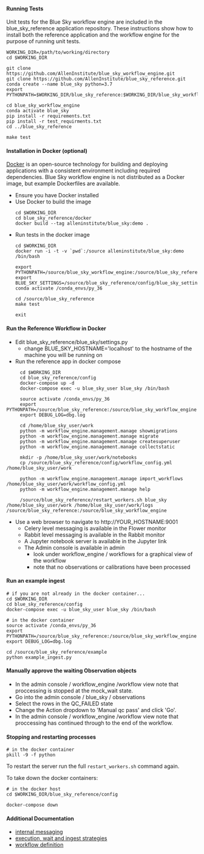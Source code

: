 #### Running Tests

Unit tests for the Blue Sky workflow engine are included
in the blue_sky_reference application repository.
These instructions show how to install both the reference application
and the workflow engine for the purpose of running unit tests.

````
WORKING_DIR=/path/to/working/directory
cd $WORKING_DIR

git clone https://github.com/AllenInstitute/blue_sky_workflow_engine.git
git clone https://github.com/AllenInstitute/blue_sky_reference.git
conda create --name blue_sky python=3.7
export PYTHONPATH=$WORKING_DIR/blue_sky_reference:$WORKING_DIR/blue_sky_workflow_engine

cd blue_sky_workflow_engine
conda activate blue_sky
pip install -r requirements.txt
pip install -r test_requirments.txt
cd ../blue_sky_reference

make test
````

#### Installation in Docker (optional)

[Docker](http://www.docker.com/) is an open-source technology
for building and deploying applications with a consistent environment
including required dependencies.
Blue Sky workflow engine is not distributed as a Docker image,
but example Dockerfiles are available.

- Ensure you have Docker installed
- Use Docker to build the image
  ````
  cd $WORKING_DIR
  cd blue_sky_reference/docker
  docker build --tag alleninstitute/blue_sky:demo .
  ````
- Run tests in the docker image
  ````
  cd $WORKING_DIR
  docker run -i -t -v `pwd`:/source alleninstitute/blue_sky:demo /bin/bash

  export PYTHONPATH=/source/blue_sky_workflow_engine:/source/blue_sky_reference
  export BLUE_SKY_SETTINGS=/source/blue_sky_reference/config/blue_sky_settings.yml
  conda activate /conda_envs/py_36

  cd /source/blue_sky_reference
  make test

  exit
  ````

#### Run the Reference Workflow in Docker

- Edit blue_sky_reference/blue_sky/settings.py
    - change BLUE_SKY_HOSTNAME='localhost' to the hostname of the machine you will be running on
- Run the reference app in docker compose
````
     cd $WORKING_DIR
     cd blue_sky_reference/config
     docker-compose up -d
     docker-compose exec -u blue_sky_user blue_sky /bin/bash

     source activate /conda_envs/py_36
     export PYTHONPATH=/source/blue_sky_reference:/source/blue_sky_workflow_engine
     export DEBUG_LOG=dbg.log

     cd /home/blue_sky_user/work
     python -m workflow_engine.management.manage showmigrations
     python -m workflow_engine.management.manage migrate
     python -m workflow_engine.management.manage createsuperuser
     python -m workflow_engine.management.manage collectstatic

     mkdir -p /home/blue_sky_user/work/notebooks
     cp /source/blue_sky_reference/config/workflow_config.yml /home/blue_sky_user/work

     python -m workflow_engine.management.manage import_workflows /home/blue_sky_user/work/workflow_config.yml
     python -m workflow_engine.management.manage help

     /source/blue_sky_reference/restart_workers.sh blue_sky /home/blue_sky_user/work /home/blue_sky_user/work/logs /source/blue_sky_reference:/source/blue_sky_workflow_engine
````

- Use a web browser to navigate to http://YOUR_HOSTNAME:9001
    - Celery level messaging is available in the Flower monitor
    - Rabbit level messaging is available in the Rabbit monitor
    - A Jupyter notebook server is available in the Jupyter link
    - The Admin console is available in admin
        - look under workflow_engine / workflows for a graphical view of the workflow
        - note that no observations or calibrations have been processed

#### Run an example ingest

````
# if you are not already in the docker container...
cd $WORKING_DIR
cd blue_sky_reference/config
docker-compose exec -u blue_sky_user blue_sky /bin/bash

# in the docker container
source activate /conda_envs/py_36
export PYTHONPATH=/source/blue_sky_reference:/source/blue_sky_workflow_engine
export DEBUG_LOG=dbg.log

cd /source/blue_sky_reference/example
python example_ingest.py
````

#### Manually approve the waiting Observation objects

- In the admin console / workflow_engine /workflow view note that proccessing is stopped at the mock_wait state.
- Go into the admin console / blue_sky / observations
- Select the rows in the QC_FAILED state
- Change the Action dropdown to 'Manual qc pass' and click 'Go'.
- In the admin console / workflow_engine /workflow view note that proccessing has continued through to the end of the workflow.

#### Stopping and restarting processes

````
# in the docker container
pkill -9 -f python
````

To restart the server run the full
`restart_workers.sh` command again.

To take down the docker containers:

````
# in the docker host
cd $WORKING_DIR/blue_sky_reference/config

docker-compose down
````

#### Additional Documentation

- [internal messaging](doc_template/messaging.rst)
- [execution, wait and ingest strategies](doc_template/strategies.rst)
- [workflow definition](doc_template/workflows.rst)
